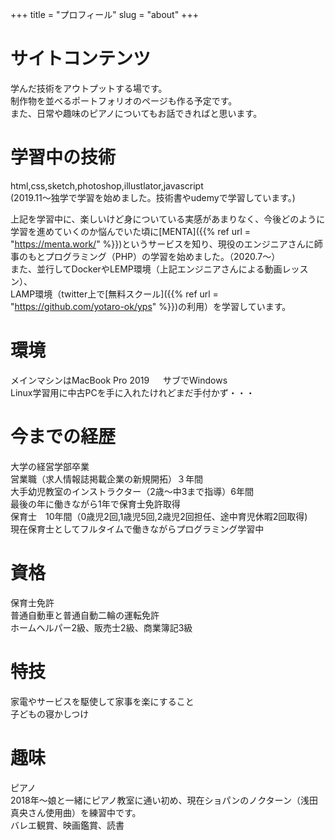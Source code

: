 +++
title = "プロフィール"
slug = "about"
+++

# サイトコンテンツ  
学んだ技術をアウトプットする場です。  
制作物を並べるポートフォリオのページも作る予定です。  
また、日常や趣味のピアノについてもお話できればと思います。  

# 学習中の技術
html,css,sketch,photoshop,illustlator,javascript  
(2019.11〜独学で学習を始めました。技術書やudemyで学習しています。)  

上記を学習中に、楽しいけど身についている実感があまりなく、今後どのように学習を進めていくのか悩んでいた頃に[MENTA]({{% ref url = "https://menta.work/" %}})というサービスを知り、現役のエンジニアさんに師事のもとプログラミング（PHP）の学習を始めました。（2020.7〜）  
また、並行してDockerやLEMP環境（上記エンジニアさんによる動画レッスン）、  
LAMP環境（twitter上で[無料スクール]({{% ref url = "https://github.com/yotaro-ok/yps" %}})の利用）を学習しています。

# 環境    
メインマシンはMacBook Pro 2019  　 
サブでWindows  
Linux学習用に中古PCを手に入れたけれどまだ手付かず・・・    

# 今までの経歴
大学の経営学部卒業  
営業職（求人情報誌掲載企業の新規開拓）３年間  
大手幼児教室のインストラクター（2歳〜中3まで指導）6年間  
最後の年に働きながら1年で保育士免許取得  
保育士　10年間（0歳児2回,1歳児5回,2歳児2回担任、途中育児休暇2回取得)  
現在保育士としてフルタイムで働きながらプログラミング学習中  

# 資格
保育士免許  
普通自動車と普通自動二輪の運転免許  
ホームヘルパー2級、販売士2級、商業簿記3級  

# 特技
家電やサービスを駆使して家事を楽にすること  
子どもの寝かしつけ  

# 趣味
ピアノ  
2018年〜娘と一緒にピアノ教室に通い初め、現在ショパンのノクターン（浅田真央さん使用曲）を練習中です。  
バレエ観賞、映画鑑賞、読書  
